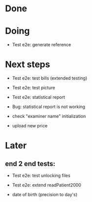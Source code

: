 # Done

# Doing
- Test e2e: generate reference

# Next steps
- Test e2e: test bills (extended testing)
- Test e2e: test picture
- Test e2e: statistical report
- Bug: statistical report is not working

- check "examiner name" initialization
- upload new price

# Later
## end 2 end tests:
- Test e2e: test unlocking files
- Test e2e: extend readPatient2000

- date of birth (precision to day's)
